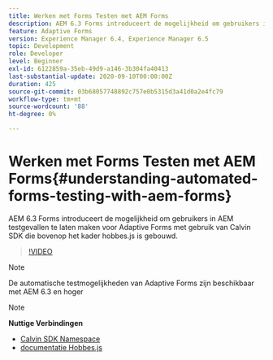 ```yaml
---
title: Werken met Forms Testen met AEM Forms
description: AEM 6.3 Forms introduceert de mogelijkheid om gebruikers in AEM testgevallen te laten maken voor Adaptive Forms met gebruik van Calvin SDK, gebouwd boven op het kader hobbes.js
feature: Adaptive Forms
version: Experience Manager 6.4, Experience Manager 6.5
topic: Development
role: Developer
level: Beginner
exl-id: 6122859a-35eb-49d9-a146-3b304fa40413
last-substantial-update: 2020-09-10T00:00:00Z
duration: 425
source-git-commit: 03b68057748892c757e0b5315d3a41d0a2e4fc79
workflow-type: tm+mt
source-wordcount: '88'
ht-degree: 0%

---
```


# Werken met Forms Testen met AEM Forms{#understanding-automated-forms-testing-with-aem-forms}

AEM 6.3 Forms introduceert de mogelijkheid om gebruikers in AEM testgevallen te laten maken voor Adaptive Forms met gebruik van Calvin SDK die bovenop het kader hobbes.js is gebouwd.

>[!VIDEO](https://video.tv.adobe.com/v/19700?quality=12&learn=on)

>[!NOTE]
>
>De automatische testmogelijkheden van Adaptive Forms zijn beschikbaar met AEM 6.3 en hoger

>[!NOTE]
>
>**Nuttige Verbindingen**
>
>* [ Calvin SDK Namespace ](https://helpx.adobe.com/aem-forms/6-3/calvin-sdk-javascript-api/calvin.html)
>* [ documentatie Hobbes.js ](https://experienceleague.adobe.com/docs/experience-manager-release-information/aem-release-updates/previous-updates/aem-previous-versions.html)
